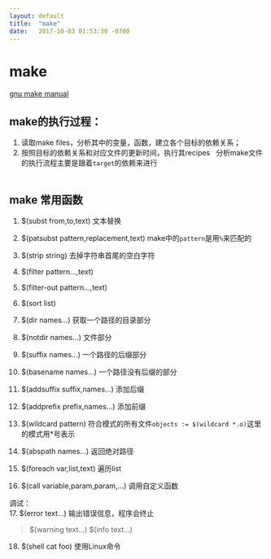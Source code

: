 ```yaml
---
layout: default
title:  "make"
date:   2017-10-03 01:53:30 -0700
---
```


# make
[gnu make manual][makemanual]
 
## make的执行过程：

1. 读取make files，分析其中的变量，函数，建立各个目标的依赖关系；
2. 按照目标的依赖关系和对应文件的更新时间，执行其recipes
 
分析make文件的执行流程主要是跟着`target`的依赖来进行
  <br /> 
## make 常用函数
1. $(subst from,to,text) 文本替换
2. $(patsubst pattern,replacement,text) make中的`pattern`是用`%`来匹配的
3. $(strip string) 去掉字符串首尾的空白字符
4. $(filter pattern…,text) 
5. $(filter-out pattern…,text)
6. $(sort list)

7. $(dir names…) 获取一个路径的目录部分
8. $(notdir names…) 文件部分
9. $(suffix names…) 一个路径的后缀部分
10. $(basename names…) 一个路径没有后缀的部分
11. $(addsuffix suffix,names…) 添加后缀
12. $(addprefix prefix,names…) 添加前缀
13. $(wildcard pattern) 符合模式的所有文件`objects := $(wildcard *.o)`这里的模式用\*号表示
14. $(abspath names…) 返回绝对路径

15. $(foreach var,list,text) 遍历list
16. $(call variable,param,param,…) 调用自定义函数

调试：<br>
17. $(error text…) 输出错误信息，程序会终止
 >  $(warning text…)
 >   $(info text…) 
18. $(shell cat foo) 使用Linux命令

[makemanual]: <http://www.gnu.org/software/make/manual/make.html>

